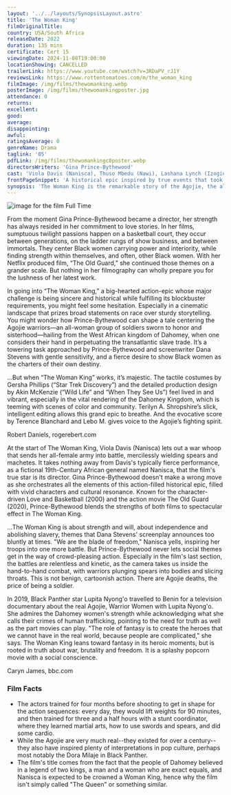 ```yaml
---
layout: '../../layouts/SynopsisLayout.astro'
title: 'The Woman King'
filmOriginalTitle:
country: USA/South Africa
releaseDate: 2022
duration: 135 mins
certificate: Cert 15
viewingDate: 2024-11-08T19:00:00
locationShowing: CANCELLED
trailerLink: https://www.youtube.com/watch?v=3RDaPV_rJ1Y
reviewsLink: https://www.rottentomatoes.com/m/the_woman_king
filmImage: /img/films/thewomanking.webp
posterImage: /img/films/thewomankingposter.jpg
attendance: 0
returns:
excellent:
good:
average:
disappointing:
awful:
ratingsAverage: 0
genreName: Drama
taglink: '05'
pdfLink: /img/films/thewomankingc8poster.webp
directorsWriters: 'Gina Prince-Bythewood'
cast: 'Viola Davis (Nanisca), Thuso Mbedu (Nawi), Lashana Lynch (Izogie), Sheila Atim (Amenza), John Boyega (King Ghezo'
frontPageSnippet: 'A historical epic inspired by true events that took place in The Kingdom of Dahomey, one of the most powerful states of Africa in the 18th and 19th centuries.'
synopsis: 'The Woman King is the remarkable story of the Agojie, the all-female unit of warriors who protected the African Kingdom of Dahomey in the 1800s with skills and a fierceness unlike anything the world has ever seen. Inspired by true events, The Woman King follows the emotionally epic journey of General Nanisca (Oscar®-winner Viola Davis) as she trains the next generation of recruits and readies them for battle against an enemy determined to destroy their way of life. Some things are worth fighting for.'
---
```


![image for the film Full Time](/img/films/thewomanking.webp)

From the moment Gina Prince-Bythewood became a director, her strength has always resided in her commitment to love stories. In her films, sumptuous twilight passions happen on a basketball court, they occur between generations, on the ladder rungs of show business, and between immortals. They center Black women carrying power and interiority, while finding strength within themselves, and often, other Black women. With her Netflix produced film, “The Old Guard,” she continued those themes on a grander scale. But nothing in her filmography can wholly prepare you for the lushness of her latest work.

In going into “The Woman King,” a big-hearted action-epic whose major challenge is being sincere and historical while fulfilling its blockbuster requirements, you might feel some hesitation. Especially in a cinematic landscape that prizes broad statements on race over sturdy storytelling. You might wonder how Prince-Bythewood can shape a tale centering the Agojie warriors—an all-woman group of soldiers sworn to honor and sisterhood—hailing from the West African kingdom of Dahomey, when one considers their hand in perpetuating the transatlantic slave trade. It’s a towering task approached by Prince-Bythewood and screenwriter Dana Stevens with gentle sensitivity, and a fierce desire to show Black women as the charters of their own destiny.

...But when “The Woman King” works, it’s majestic. The tactile costumes by Gersha Phillips (“Star Trek Discovery”) and the detailed production design by Akin McKenzie (“Wild Life” and “When They See Us”) feel lived in and vibrant, especially in the vital rendering of the Dahomey Kingdom, which is teeming with scenes of color and community. Terilyn A. Shropshire’s slick, intelligent editing allows this grand epic to breathe. And the evocative score by Terence Blanchard and Lebo M. gives voice to the Agojie’s fighting spirit.

<div class="review__author review__author--review1"> 
Robert Daniels, rogerebert.com
</div>

At the start of The Woman King, Viola Davis (Nanisca) lets out a war whoop that sends her all-female army into battle, mercilessly wielding spears and machetes. It takes nothing away from Davis's typically fierce performance, as a fictional 19th-Century African general named Nanisca, that the film's true star is its director. Gina Prince-Bythewood doesn't make a wrong move as she orchestrates all the elements of this action-filled historical epic, filled with vivid characters and cultural resonance. Known for the character-driven Love and Basketball (2000) and the action movie The Old Guard (2020), Prince-Bythewood blends the strengths of both films to spectacular effect in The Woman King.

...The Woman King is about strength and will, about independence and abolishing slavery, themes that Dana Stevens' screenplay announces too bluntly at times. "We are the blade of freedom," Nanisca yells, inspiring her troops into one more battle. But Prince-Bythewood never lets social themes get in the way of crowd-pleasing action. Especially in the film's last section, the battles are relentless and kinetic, as the camera takes us inside the hand-to-hand combat, with warriors plunging spears into bodies and slicing throats. This is not benign, cartoonish action. There are Agojie deaths, the price of being a soldier.

In 2019, Black Panther star Lupita Nyong'o travelled to Benin for a television documentary about the real Agojie, Warrior Women with Lupita Nyong'o. She admires the Dahomey women's strength while acknowledging what she calls their crimes of human trafficking, pointing to the need for truth as well as the part movies can play. "The role of fantasy is to create the heroes that we cannot have in the real world, because people are complicated," she says. The Woman King leans toward fantasy in its heroic moments, but is rooted in truth about war, brutality and freedom. It is a splashy popcorn movie with a social conscience.

<div class="review__author"> 
Caryn James, bbc.com
</div>

### Film Facts

-   The actors trained for four months before shooting to get in shape for the action sequences: every day, they would lift weights for 90 minutes, and then trained for three and a half hours with a stunt coordinator, where they learned martial arts, how to use swords and spears, and did some cardio.
-   While the Agojie are very much real--they existed for over a century--they also have inspired plenty of interpretations in pop culture, perhaps most notably the Dora Milaje in Black Panther.
-   The film's title comes from the fact that the people of Dahomey believed in a legend of two kings, a man and a woman who are exact equals, and Nanisca is expected to be crowned a Woman King, hence why the film isn't simply called "The Queen" or something similar.
